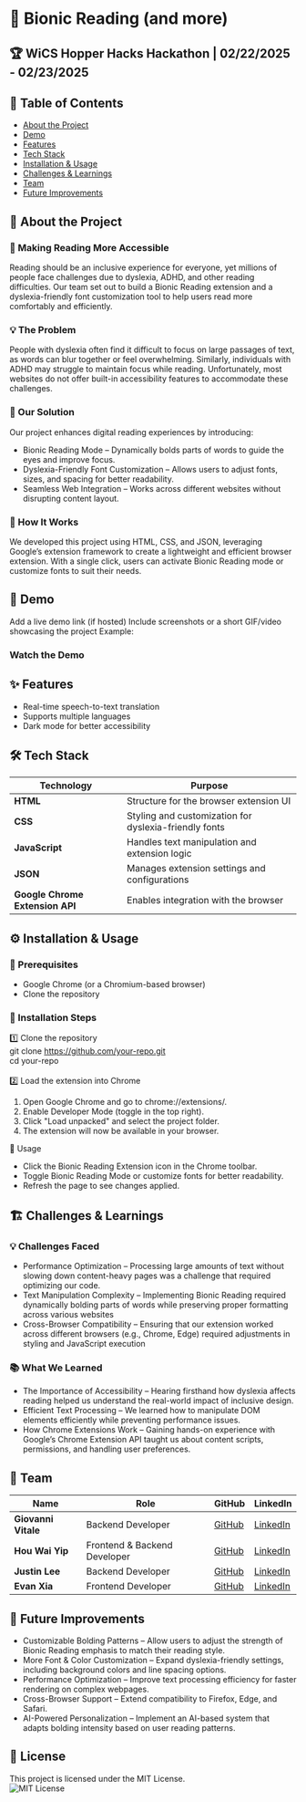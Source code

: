 # 🚀 Bionic Reading (and more)
## 🏆 WiCS Hopper Hacks Hackathon | 02/22/2025 - 02/23/2025
## 📌 Table of Contents
- [About the Project](#-about-the-project)
- [Demo](#-demo)
- [Features](#-features)
- [Tech Stack](#-tech-stack)
- [Installation & Usage](#%EF%B8%8F-installation--usage)
- [Challenges & Learnings](#-challenges--learnings)
- [Team](#-team)
- [Future Improvements](#-future-improvements)
## 🎯 About the Project

### 📖 Making Reading More Accessible
Reading should be an inclusive experience for everyone, yet millions of people face challenges due to dyslexia, ADHD, and other reading difficulties. Our team set out to build a Bionic Reading extension and a dyslexia-friendly font customization tool to help users read more comfortably and efficiently.

### 💡 The Problem
People with dyslexia often find it difficult to focus on large passages of text, as words can blur together or feel overwhelming. Similarly, individuals with ADHD may struggle to maintain focus while reading. Unfortunately, most websites do not offer built-in accessibility features to accommodate these challenges.

### 🚀 Our Solution
Our project enhances digital reading experiences by introducing:
- Bionic Reading Mode – Dynamically bolds parts of words to guide the eyes and improve focus.
- Dyslexia-Friendly Font Customization – Allows users to adjust fonts, sizes, and spacing for better readability.
- Seamless Web Integration – Works across different websites without disrupting content layout.

### 🔧 How It Works
We developed this project using HTML, CSS, and JSON, leveraging Google’s extension framework to create a lightweight and efficient browser extension. With a single click, users can activate Bionic Reading mode or customize fonts to suit their needs.

## 🎥 Demo
Add a live demo link (if hosted)
Include screenshots or a short GIF/video showcasing the project
Example:

### Watch the Demo

## ✨ Features
- Real-time speech-to-text translation
- Supports multiple languages
- Dark mode for better accessibility

## 🛠 Tech Stack
| Technology  | Purpose  |
|------------|---------|
| **HTML**   | Structure for the browser extension UI |
| **CSS**    | Styling and customization for dyslexia-friendly fonts |
| **JavaScript** | Handles text manipulation and extension logic |
| **JSON**   | Manages extension settings and configurations |
| **Google Chrome Extension API** | Enables integration with the browser |
## ⚙️ Installation & Usage

### 🔹 Prerequisites
- Google Chrome (or a Chromium-based browser)
- Clone the repository

### 🔧 Installation Steps
1️⃣ Clone the repository<br>
git clone https://github.com/your-repo.git <br>
cd your-repo <br>
<br>
2️⃣ Load the extension into Chrome

1. Open Google Chrome and go to chrome://extensions/.
2. Enable Developer Mode (toggle in the top right).
3. Click "Load unpacked" and select the project folder.
4. The extension will now be available in your browser. <br>

🚀 Usage
- Click the Bionic Reading Extension icon in the Chrome toolbar.
- Toggle Bionic Reading Mode or customize fonts for better readability.
- Refresh the page to see changes applied.


## 🏗 Challenges & Learnings
### 💡 Challenges Faced

- Performance Optimization – Processing large amounts of text without slowing down content-heavy pages was a challenge that required optimizing our code.
- Text Manipulation Complexity – Implementing Bionic Reading required dynamically bolding parts of words while preserving proper formatting across various websites
- Cross-Browser Compatibility – Ensuring that our extension worked across different browsers (e.g., Chrome, Edge) required adjustments in styling and JavaScript execution
### 📚 What We Learned
- The Importance of Accessibility – Hearing firsthand how dyslexia affects reading helped us understand the real-world impact of inclusive design.
- Efficient Text Processing – We learned how to manipulate DOM elements efficiently while preventing performance issues.
- How Chrome Extensions Work – Gaining hands-on experience with Google’s Chrome Extension API taught us about content scripts, permissions, and handling user preferences.
## 👥 Team
| Name             | Role                           | GitHub | LinkedIn |  
|-----------------|--------------------------------|--------|---------|  
| **Giovanni Vitale**  | Backend Developer           | [GitHub](#https://github.com/giovannivitale4722) | [LinkedIn](#www.linkedin.com/in/giovanni-v) |  
| **Hou Wai Yip**     | Frontend & Backend Developer  | [GitHub](#) | [LinkedIn](#) |  
| **Justin Lee**      | Backend Developer            | [GitHub](#) | [LinkedIn](#) |  
| **Evan Xia**        | Frontend Developer           | [GitHub](#) | [LinkedIn](#) |  
## 🚀 Future Improvements
- Customizable Bolding Patterns – Allow users to adjust the strength of Bionic Reading emphasis to match their reading style. <br>
- More Font & Color Customization – Expand dyslexia-friendly settings, including background colors and line spacing options. <br>
- Performance Optimization – Improve text processing efficiency for faster rendering on complex webpages. <br>
- Cross-Browser Support – Extend compatibility to Firefox, Edge, and Safari. <br>
- AI-Powered Personalization – Implement an AI-based system that adapts bolding intensity based on user reading patterns. <br>

## 📜 License
This project is licensed under the MIT License.<br>
![MIT License](https://img.shields.io/badge/License-MIT-blue.svg)
